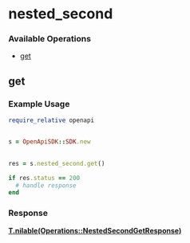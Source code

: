 # nested_second

### Available Operations

* [get](#get)

## get

### Example Usage

```ruby
require_relative openapi


s = OpenApiSDK::SDK.new

    
res = s.nested_second.get()

if res.status == 200
  # handle response
end

```


### Response

**[T.nilable(Operations::NestedSecondGetResponse)](../../models/operations/nestedsecondgetresponse.md)**

